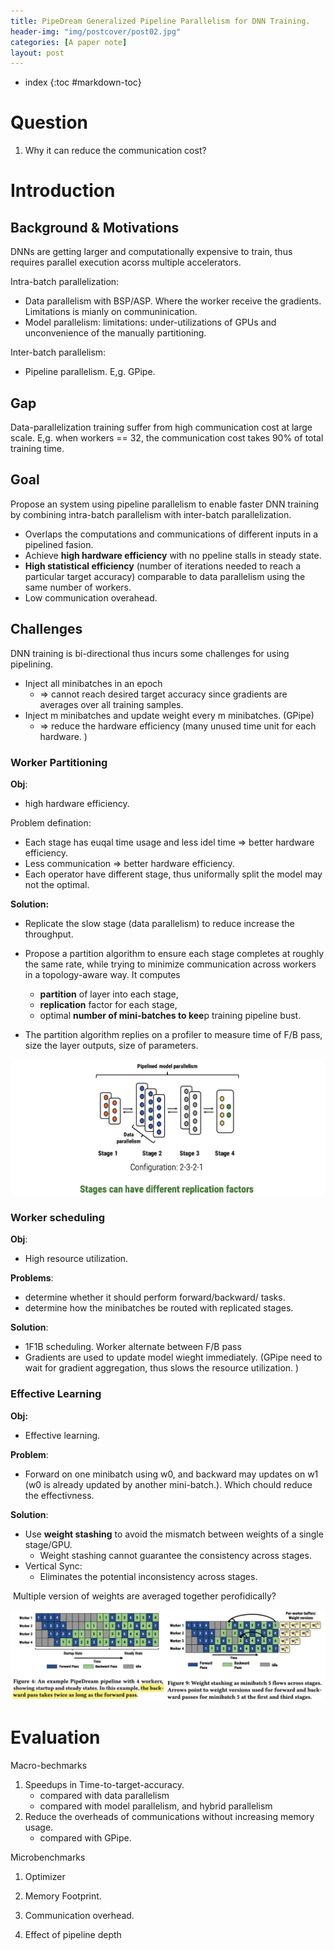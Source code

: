 ```yaml
---
title: PipeDream Generalized Pipeline Parallelism for DNN Training.
header-img: "img/postcover/post02.jpg"
categories: [A paper note]
layout: post
---
```


- index
{:toc #markdown-toc}


# Question

1. Why it can reduce the communication cost?

# Introduction

## Background & Motivations

DNNs are getting larger and computationally expensive to train, thus requires parallel execution acorss multiple accelerators. 

Intra-batch parallelization: 

- Data parallelism with BSP/ASP. Where the worker receive the gradients. Limitations is mianly on communinication. 
- Model parallelism: limitations: under-utilizations of GPUs and unconvenience of the manually partitioning. 

Inter-batch parallelism:

- Pipeline parallelism. E,g. GPipe.

## Gap

Data-parallelization training suffer from high communication cost at large scale. E,g. when workers == 32, the communication cost takes 90% of total training time. 

## Goal

Propose an system using pipeline parallelism to enable faster DNN training by combining intra-batch parallelism with inter-batch parallelization.

- Overlaps the computations and communications of different inputs in a pipelined fasion. 
- Achieve **high hardware efficiency** with no ppeline stalls in steady state. 
- **High statistical efficiency** (number of iterations needed to reach a particular target accuracy) comparable to data parallelism using the same number of workers.
- Low communication overahead.

## Challenges

DNN training is bi-directional thus incurs some challenges for using pipelining. 

- Inject all minibatches in an epoch 
  - => cannot reach desired target accuracy since gradients are averages over all training samples. 
- Inject m minibatches and update weight every m minibatches. (GPipe) 
  - => reduce the hardware efficiency (many unused time unit for each hardware. )

### Worker Partitioning

**Obj**:

- high hardware efficiency. 

Problem defination:

- Each stage has euqal time usage and less idel time => better hardware efficiency. 
- Less communication => better hardware efficiency.
- Each operator have different stage, thus uniformally split the model may not the optimal.

**Solution:**

- Replicate the slow stage (data parallelism) to reduce increase the throughput. 
- Propose a partition algorithm to ensure each stage completes at roughly the same rate, while trying to minimize communication across workers in a topology-aware way. It computes
  - **partition** of layer into each stage, 
  - **replication** factor for each stage, 
  - optimal **number of mini-batches to kee**p training pipeline bust. 

- The partition algorithm replies on a profiler to measure time of F/B pass, size the layer outputs, size of parameters.

![image-20221109214352630](../../img/a_img_store/image-20221109214352630.png)

### Worker scheduling

**Obj**:

- High resource utilization.

**Problems**:

- determine whether it should perform forward/backward/ tasks.
- determine how the minibatches be routed with replicated stages.

**Solution**:

- 1F1B scheduling. Worker alternate between F/B pass
- Gradients are used to update model wieght immediately. (GPipe need to wait for gradient aggregation, thus slows the resource utilization. )

### Effective Learning

**Obj:**

- Effective learning.

**Problem**:

- Forward on one minibatch using w0, and backward may updates on w1 (w0 is already updated by another mini-batch.). Which chould reduce the effectivness. 

**Solution**:

- Use **weight stashing** to avoid the mismatch between weights of a single stage/GPU.
  - Weight stashing cannot guarantee the consistency across stages. 
- Vertical Sync:
  - Eliminates the potential inconsistency across stages.

​	Multiple version of weights are averaged together perofidically? 

![image-20221109211601237](../../img/a_img_store/image-20221109211601237.png)

# Evaluation

Macro-bechmarks

1. Speedups in Time-to-target-accuracy.
   - compared with data parallelism
   - compared with model parallelism, and hybrid parallelism
2. Reduce the overheads of communications without increasing memory usage.
   - compared with GPipe. 

Microbenchmarks

1. Optimizer

2. Memory Footprint. 

3. Communication overhead. 

4. Effect of pipeline depth

   
